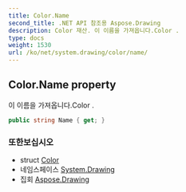 ```yaml
---
title: Color.Name
second_title: .NET API 참조용 Aspose.Drawing
description: Color 재산. 이 이름을 가져옵니다.Color .
type: docs
weight: 1530
url: /ko/net/system.drawing/color/name/
---
```

## Color.Name property

이 이름을 가져옵니다.Color .

```csharp
public string Name { get; }
```

### 또한보십시오

* struct [Color](../)
* 네임스페이스 [System.Drawing](../../color/)
* 집회 [Aspose.Drawing](../../../)


